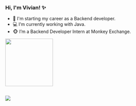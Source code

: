 ### Hi, I'm Vivian! ✨




- 🚀 I'm starting my career as a Backend developer.
- 💻 I’m currently working with Java.
- 🐵 I’m a Backend Developer Intern at Monkey Exchange.


<div align="">
  <a href="https://github.com/vivianingridd">
 <img height="150em" src="https://github-readme-stats.vercel.app/api?username=vivianingridd&show_icons=true&theme=dracula&include_all_commits=true&count_private=true"/>

    
##

  <a href="https://www.linkedin.com/in/vivian-lopes-silva/" target="_blank"><img src="https://img.shields.io/badge/-LinkedIn-%230077B5?style=for-the-badge&logo=linkedin&logoColor=white" target="_blank"></a> 
 
</div>
